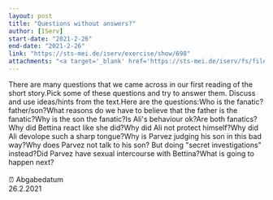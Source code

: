 ```yaml
---
layout: post
title: "Questions without answers?"
author: [IServ]
start-date: "2021-2-26"
end-date: "2021-2-26"
link: "https://sts-mei.de/iserv/exercise/show/698"
attachments: "<a target='_blank' href='https://sts-mei.de/iserv/fs/file/exercise-dl/11142/My%20son%20the%20fanatic%20-%2026.02.2021.pdf'>My_son_the_fanatic_-_26.02.2021.pdf</a><br> "
---
```

There are many questions that we came across in our first reading of the short story.Pick some of these questions and try to answer them. Discuss and use ideas/hints from the text.Here are the questions:Who is the fanatic? father/son?What reasons do we have to believe that the father is the fanatic?Why is the son the fanatic?Is Ali's behaviour ok?Are both fanatics?Why did Bettina react like she did?Why did Ali not protect himself?Why did Ali devolope such a sharp tongue?Why is Parvez judging his son in this bad way?Why does Parvez not talk to his son? But doing "secret investigations" instead?Did Parvez have sexual intercourse with Bettina?What is going to happen next?<br><br> ⏰ Abgabedatum <br>26.2.2021